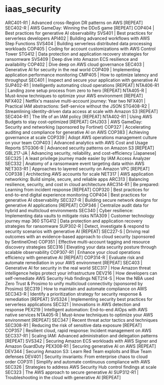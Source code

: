 # iaas_security

ARC401-R1 | Advanced cross-Region DR patterns on AWS [REPEAT]
SEC402-R | AWS GameDay: Winning the DDoS game [REPEAT]
COP404 | Best practices for generative AI observability
SVS401 | Best practices for serverless developers
API402 | Building advanced workflows with AWS Step Functions
SVS404 | Building serverless distributed data processing workloads
COP405 | Coding for account customizations with AWS Control Tower
STG412 | Data protection and application recovery strategies for ransomware
SVS409 | Deep dive into Amazon ECS resilience and availability
COP402 | Dive deep on AWS cloud governance
SEC403 | Generative AI for security in the real world
COP409 | Implementing application performance monitoring
CMP405 | How to optimize latency and throughput
SEC401 | Inspect and secure your application with generative AI
SUP402-R1 | Intelligently automating cloud operations [REPEAT]
NTA406-R1 | Landing zone setup process from zero to hero [REPEAT]
NTA405-R | Must-know techniques to optimize your AWS environment [REPEAT] 
NFX402 | Netflix's massive multi-account journey: Year two
NFX401 | Practical IAM abstractions: Self-service without the JSON
STG408-R2 | Streamlining identity-driven data access at scale with Amazon S3 [REPEAT]
SEC404-R1 | The life of an IAM policy [REPEAT]
NTA402-R1 | Using AWS Budgets to stay cost-optimized [REPEAT]
GHJ303 | AWS GameDay: Security and networking (sponsored by Fortinet)
COP327 | Accelerating auditing and compliance for generative AI on AWS
COP383 | Achieving governance at scale
COP339 | Adopt AWS operations management culture on your team
COP403 | Advanced analytics with AWS Cost and Usage Reports
STG306-R | Advanced security patterns on Amazon S3 [REPEAT]
GBL217-JA | Advancing security, reliability, and cost-efficiency [Japanese]
SEC325 | A least privilege journey made easier by IAM Access Analyzer
SEC332 | Anatomy of a ransomware event targeting data within AWS
NET303-R1 | Approaches to layered security on Amazon VPC [REPEAT]
COP338 | Architecting AWS accounts for scale
NET317 | AWS application networking: Build simple, secure, and reliable apps
ARC313 | Balancing resilience, security, and cost in cloud architecture
ARC314-R1 | Be prepared: Learning from incident response [REPEAT]
COP320 | Best practices for end-to-end digital experience monitoring
COP404 | Best practices for generative AI observability
SEC327-R | Building secure network designs for generative AI applications [REPEAT]
COP346 | Centralize audit data for hybrid and multicloud environments
SEC340 | Cyber resilience: Implementing data vaults to mitigate risks
NTA309 | Customer technology journey map 360
STG412 | Data protection and application recovery strategies for ransomware
SUP302-R | Detect, investigate & respond to security scenarios with generative AI [REPEAT]
SEC227-S | Driving real outcomes with an evidence-based approach to cloud security (sponsored by SentinelOne)
COP351 | Effective multi-account tagging and resource discovery strategies
SEC316 | Elevating your data security posture through scalable observability
COP307-R1 | Enhance your cloud operations efficiency with generative AI [REPEAT]
COP314-R | Evaluate risk and automate remediation in your AWS environment [REPEAT]
SEC403 | Generative AI for security in the real world
SEC317 | How Amazon threat intelligence helps protect your infrastructure
DEV216 | How developers can self-remediate AWS Security Hub findings
NET214-S | How the NBA used Zero Trust & Prosimo to unify multicloud connectivity (sponsored by Prosimo)
SEC319 | How to maintain and automate compliance on AWS
SEC343-R | Identify a prioritization strategy for security response & remediation [REPEAT]
SVS324 | Implementing security best practices for serverless applications
SEC321 | Innovations in AWS detection and response
PEX219 | Intelligent automation: End-to-end AIOps with AWS native services
NTA405-R | Must-know techniques to optimize your AWS environment [REPEAT]
SEC347 | Recent threat actor tactics and techniques
SEC308-R1 | Reducing the risk of sensitive data exposure [REPEAT]
COP357 | Resilient cloud, rapid response: Incident management on AWS
SEC337-R1 | Scaling IAM: Advanced administration and delegation patterns [REPEAT]
SVS342 | Securing Amazon ECS workloads with AWS Signer and Amazon GuardDuty
PEX308-R1 | Securing generative AI on AWS [REPEAT]
DEV344 | Securing Amazon S3: Learn Red Team exploits and Blue Team defenses
DEV401 | Security invariants: From enterprise chaos to cloud order
COP311 | Simplify and automate continuous compliance with AWS
SEC326 | Strategies to address AWS Security Hub control findings at scale
SEC323 | The AWS approach to secure generative AI
SUP312-R1 | Troubleshooting in the cloud with generative AI [REPEAT]

